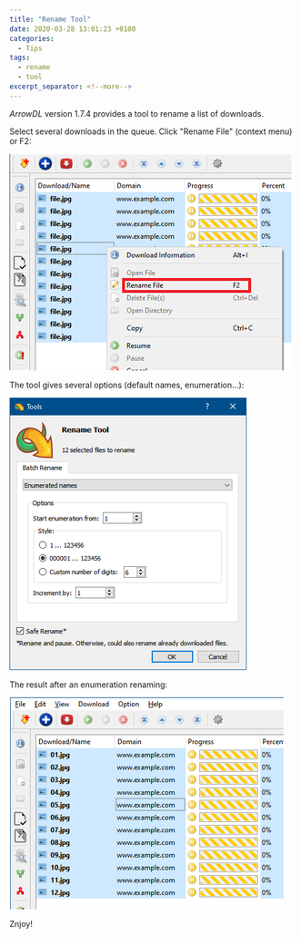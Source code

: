 ```yaml
---
title: "Rename Tool"
date: 2020-03-28 13:01:23 +0100
categories:
  - Tips
tags:
  - rename
  - tool
excerpt_separator: <!--more-->
---
```


*ArrowDL* version 1.7.4 provides a tool to rename a list of downloads.

<!--more-->

Select several downloads in the queue. Click "Rename File" (context menu) or F2:

![Rename Tool 01](/assets/images/1.7/rename_tool_01.png)

The tool gives several options (default names, enumeration...):

![Rename Tool 02](/assets/images/1.7/rename_tool_02.png)

The result after an enumeration renaming:

![Rename Tool 03](/assets/images/1.7/rename_tool_03.png)

Znjoy!
